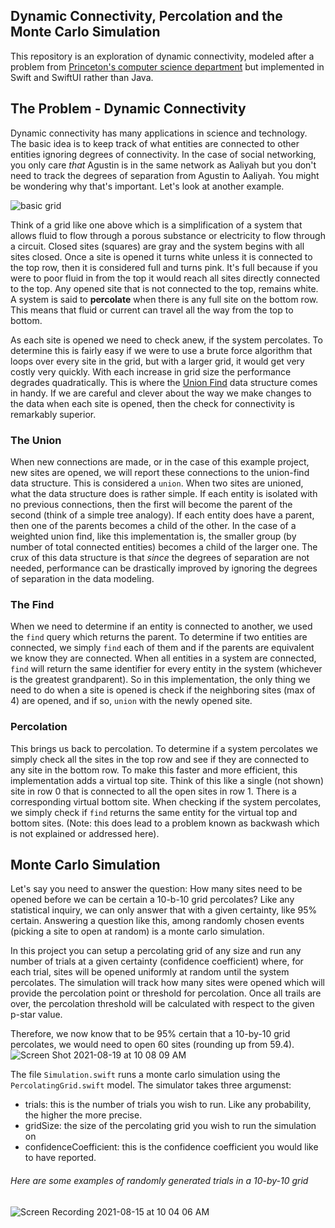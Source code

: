 ## Dynamic Connectivity, Percolation and the Monte Carlo Simulation
This repository is an exploration of dynamic connectivity, modeled after a problem from [Princeton's computer science department](https://coursera.cs.princeton.edu/algs4/assignments/percolation/specification.php) but implemented in Swift and SwiftUI rather than Java.


## The Problem - Dynamic Connectivity
Dynamic connectivity  has many applications in science and technology. The basic idea is to keep track of what entities are connected to other entities ignoring degrees of connectivity. In the case of social networking, you only care _that_ Agustin is in the same network as Aaliyah but you don't need to track the degrees of separation from Agustin to Aaliyah. You might be wondering why that's important. Let's look at another example.

![basic grid](https://user-images.githubusercontent.com/11002/129968700-d9d4b382-2f10-485f-bded-5eb42db2322d.gif)


Think of a grid like one above which is a simplification of a system that allows fluid to flow through a porous substance or electricity to flow through a circuit. Closed sites (squares) are gray and the system begins with all sites closed. Once a site is opened it turns white unless it is connected to the top row, then it is considered full and turns pink. It's full because if you were to poor fluid in from the top it would reach all sites directly connected to the top. Any opened site that is not connected to the top, remains white. A system is said to **percolate** when there is any full site on the bottom row. This means that fluid or current can travel all the way from the top to bottom.

As each site is opened we need to check anew, if the system percolates. To determine this is fairly easy if we were to use a brute force algorithm that loops over every site in the grid, but with a larger grid, it would get very costly very quickly. With each increase in grid size the performance degrades quadratically. This is where the [Union Find](https://en.wikipedia.org/wiki/Disjoint-set_data_structure) data structure comes in handy. If we are careful and clever about the way we make changes to the data when each site is opened, then the check for connectivity is remarkably superior.

### The Union
When new connections are made, or in the case of this example project, new sites are opened, we will report these connections to the union-find data structure. This is considered a `union`. When two sites are unioned, what the data structure does is rather simple. If each entity is isolated with no previous connections, then the first will become the parent of the second (think of a simple tree analogy). If each entity does have a parent, then one of the parents becomes a child of the other. In the case of a weighted union find, like this implementation is, the smaller group (by number of total connected entities) becomes a child of the larger one. The crux of this data structure is that _since_ the degrees of separation are not needed, performance can be drastically improved by ignoring the degrees of separation in the data modeling.

### The Find
When we need to determine if an entity is connected to another, we used the `find` query which returns the parent. To determine if two entities are connected, we simply `find` each of them and if the parents are equivalent we know they are connected. When all entities in a system are connected, `find` will return the same identifier for every entity in the system (whichever is the greatest grandparent). So in this implementation, the only thing we need to do when a site is opened is check if the neighboring sites (max of 4) are opened, and if so, `union` with the newly opened site.

### Percolation
This brings us back to percolation. To determine if a system percolates we simply check all the sites in the top row and see if they are connected to any site in the bottom row. To make this faster and more efficient, this implementation adds a virtual top site. Think of this like a single (not shown) site in row 0 that is connected to all the open sites in row 1. There is a corresponding virtual bottom site. When checking if the system percolates, we simply check if  `find` returns the same entity for the virtual top and bottom sites. (Note: this does lead to a problem known as backwash which is not explained or addressed here).

## Monte Carlo Simulation
Let's say you need to answer the question: How many sites need to be opened before we can be certain a 10-b-10 grid percolates? Like any statistical inquiry, we can only answer that with a given certainty, like 95% certain. Answering a question like this, among randomly chosen events (picking a site to open at random) is a monte carlo simulation.

In this project you can setup a percolating grid of any size and run any number of trials at a given certainty (confidence coefficient) where, for each trial, sites will be opened uniformly at random until the system percolates. The simulation will track how many sites were opened which will provide the percolation point or threshold for percolation. Once all trails are over, the percolation threshold will be calculated with respect to the given p-star value.

Therefore, we now know that to be 95% certain that a 10-by-10 grid percolates, we would need to open 60 sites (rounding up from 59.4).
![Screen Shot 2021-08-19 at 10 08 09 AM](https://user-images.githubusercontent.com/11002/130083323-bfe1a59a-b7f6-45cb-9fae-90ec23a7dc7e.png)


The file `Simulation.swift` runs a monte carlo simulation using the `PercolatingGrid.swift` model. The simulator takes three argumenst:
- trials: this is the number of trials you wish to run. Like any probability, the higher the more precise.
- gridSize: the size of the percolating grid you wish to run the simulation on
- confidenceCoefficient: this is the confidence coefficient you would like to have reported.

###### Here are some examples of randomly generated trials in a 10-by-10 grid
![Screen Recording 2021-08-15 at 10 04 06 AM](https://user-images.githubusercontent.com/11002/129481504-0e2d0c19-9908-4665-a752-851d32e51e6c.gif)

